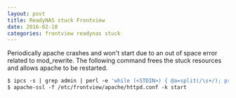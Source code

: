 ```yaml
---
layout: post
title: ReadyNAS stuck Frontview
date: 2016-02-10
categories: frontview readynas stuck
---
```

Periodically apache crashes and won't start due to an out of space error related to mod_rewrite.  The following command frees the stuck resources and allows apache to be restarted.

```bash
$ ipcs -s | grep admin | perl -e 'while (<STDIN>) { @a=split(/\s+/); print `ipcrm sem $a[1]`}' 
$ apache-ssl -f /etc/frontview/apache/httpd.conf -k start 
```
